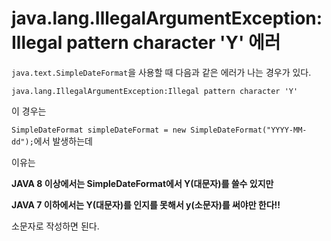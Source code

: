 # java.lang.IllegalArgumentException:Illegal pattern character 'Y' 에러

`java.text.SimpleDateFormat`을 사용할 때 다음과 같은 에러가 나는 경우가 있다.

`java.lang.IllegalArgumentException:Illegal pattern character 'Y'`

이 경우는 

`SimpleDateFormat simpleDateFormat = new SimpleDateFormat("YYYY-MM-dd");`에서 발생하는데 

이유는 

**JAVA 8 이상에서는 SimpleDateFormat에서 Y(대문자)를 쓸수 있지만**

**JAVA 7 이하에서는 Y(대문자)를 인지를 못해서 y(소문자)를 써야만 한다!!**

소문자로 작성하면 된다.


